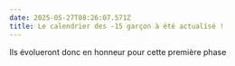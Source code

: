 ```yaml
---
date: 2025-05-27T08:26:07.571Z
title: Le calendrier des -15 garçon à été actualisé !
---
```

Ils évolueront donc en honneur pour cette première phase